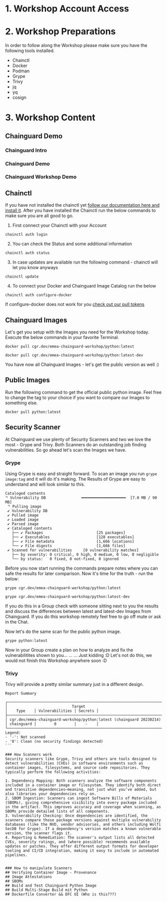 # 1. Workshop Account Access
# 2. Workshop Preparations
In order to follow along the Workshop please make sure you have the following tools installed.
 - Chainctl
 - Docker
 - Podman
 - Grype
 - Trivy
 - jq
 - yq
 - cosign
# 3. Workshop Content
## Chainguard Demo
### Chainguard Intro
### Chainguard Demo
### Chainguard Workshop Demo
## Chainctl
If you have not installed the chainctl yet [follow our documentation here and install it](https://edu.chainguard.dev/chainguard/chainctl-usage/how-to-install-chainctl/). After you have installed the Chainctl run the below commands to make sure you are all good to go.

1. First connect your Chainctl with your Account
```
chainctl auth login
```
2. You can check the Status and some additional information
```
chainctl auth status
```
3. In case updates are available run the following command - chainctl will let you know anyways
```
chainctl update
```
4. To connect your Docker and Chainguard Image Catalog run the below
```
chainctl auth configure-docker
```

If configure-docker does not work for you [check out our pull tokens](https://edu.chainguard.dev/chainguard/chainguard-images/chainguard-registry/authenticating/#managing-pull-tokens-in-the-chainguard-console)

## Chainguard Images
Let's get you setup with the Images you need for the Workshop today. Execute the below commands in your favorite Terminal.

```
docker pull cgr.dev/emea-chainguard-workshop/python:latest
```
```
docker pull cgr.dev/emea-chainguard-workshop/python:latest-dev
```

You have now all Chainguard Images - let's get the public version as well :)

## Public Images
Run the following command to get the official public python image. Feel free to change the tag to your choice if you want to compare our Images to something else.
```
docker pull python:latest
```
## Security Scanner
At Chainguard we use plenty of Security Scanners and two we love the most - Grype and Trivy. Both Scanners do an outstanding job finding vulnerabilities. So go ahead let's scan the Images we have.
### Grype
Using Grype is easy and straight forward. To scan an image you run ```grype image:tag``` and it will do it's making. The Results of Grype are easy to understand and will look similar to this.
```
Cataloged contents                                                                                                                  ⠙ Vulnerability DB                ━━━━━━━━━━━━━━━━━━━━  [7.0 MB / 90 MB]  
 ⠙ Pulling image                   
 ✔ Vulnerability DB                
 ✔ Pulled image                    
 ✔ Loaded image                                                                                                                                                 
 ✔ Parsed image                                                                                                                  
 ✔ Cataloged contents                                                                                                                   
   ├── ✔ Packages                        [25 packages]  
   ├── ✔ Executables                     [128 executables]  
   ├── ✔ File metadata                   [1,666 locations]  
   └── ✔ File digests                    [1,666 files]  
 ✔ Scanned for vulnerabilities     [0 vulnerability matches]  
   ├── by severity: 0 critical, 0 high, 0 medium, 0 low, 0 negligible
   └── by status:   0 fixed, 0 not-fixed, 0 ignored 
```
Before you now start running the commands prepare notes where you can safe the results for later comparison. Now it's time for the truth - run the below:
```
grype cgr.dev/emea-chainguard-workshop/python:latest
```
```
grype cgr.dev/emea-chainguard-workshop/python:latest-dev
```

If you do this in a Group check with someone sitting next to you the results and discuss the differences between latest and latest-dev Images from Chainguard. If you do this workshop remotely feel free to go off mute or ask in the Chat.

Now let's do the same scan for the public python image.
```
grype python:latest
```
Now in your Group create a plan on how to analyze and fix the vulnerabilitites shown to you...
...
...
Just kidding :D Let's not do this, we would not finish this Workshop anywhere soon :D

### Trivy
Trivy will provide a pretty similar summary just in a different design.
````
Report Summary

┌──────────────────────────────────────────────────────────────────────┬────────────┬─────────────────┬─────────┐
│                             Target                                   │    Type    │ Vulnerabilities │ Secrets │
├──────────────────────────────────────────────────────────────────────┼────────────┼─────────────────┼─────────┤
│ cgr.dev/emea-chainguard-workshop/python:latest (chainguard 20230214) │ chainguard │        0        │    -    │
└──────────────────────────────────────────────────────────────────────┴────────────┴─────────────────┴─────────┘
Legend:
- '-': Not scanned
- '0': Clean (no security findings detected)
```

### How Scanners work
Security scanners like Grype, Trivy and others are tools designed to detect vulnerabilities (CVEs) in software environments such as container images, filesystems, and source code repositories. They typically perform the following activities:

1. Dependency Mapping: Both scanners analyze the software components included in a container image or filesystem. They identify both direct and transitive dependencies—meaning, not just what you’ve added, but also libraries your dependencies rely on. 
2. SBOM Ingestion: Scanners can ingest Software Bills of Materials (SBOMs), giving comprehensive visibility into every package included in the artifact. This improves accuracy and coverage when scanning, as SBOMs provide detailed lists of all components. 
3. Vulnerability Checking: Once dependencies are identified, the scanners compare those package versions against multiple vulnerability databases (like the NVD, vendor advisories, and others including Wolfi SecDB for Grype). If a dependency's version matches a known vulnerable version, the scanner flags it. 
4. Reporting & Remediation: The scanner's output lists all detected CVEs, severity ratings, and (where possible) recommends available updates or patches. They offer different output formats for developer tooling and CI/CD integration, making it easy to include in automated pipelines.


### How to manipulate Scanners
## Verifying Container Image - Provenance
## Image Attestations
## SBOMs
## Build and Test Chainguard Python Image
## Build Multi-Stage Build mit Python
## Dockerfile Converter && DFC UI (Who is this???)
